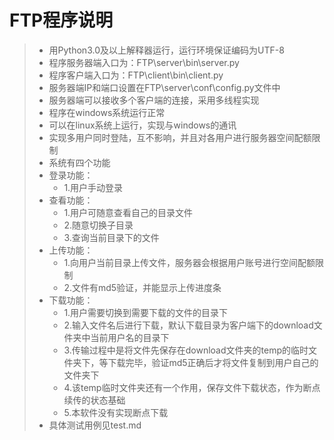 # FTP程序说明

> - 用Python3.0及以上解释器运行，运行环境保证编码为UTF-8
> - 程序服务器端入口为：FTP\server\bin\server.py
> - 程序客户端入口为：FTP\client\bin\client.py
> - 服务器端IP和端口设置在FTP\server\conf\config.py文件中
> - 服务器端可以接收多个客户端的连接，采用多线程实现
> - 程序在windows系统运行正常
> - 可以在linux系统上运行，实现与windows的通讯
> - 实现多用户同时登陆，互不影响，并且对各用户进行服务器空间配额限制
> - 系统有四个功能
> - 登录功能：
>   - 1.用户手动登录
> - 查看功能：
>   - 1.用户可随意查看自己的目录文件
>   - 2.随意切换子目录
>   - 3.查询当前目录下的文件
> - 上传功能：
>   - 1.向用户当前目录上传文件，服务器会根据用户账号进行空间配额限制
>   - 2.文件有md5验证，并能显示上传进度条
> - 下载功能：
>   - 1.用户需要切换到需要下载的文件的目录下
>   - 2.输入文件名后进行下载，默认下载目录为客户端下的download文件夹中当前用户名的目录下
>   - 3.传输过程中是将文件先保存在download文件夹的temp的临时文件夹下，等下载完毕，验证md5正确后才将文件复制到用户自己的文件夹下
>   - 4.该temp临时文件夹还有一个作用，保存文件下载状态，作为断点续传的状态基础
>   - 5.本软件没有实现断点下载
> - 具体测试用例见test.md